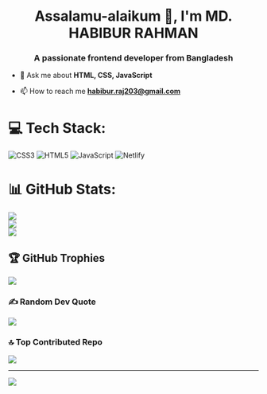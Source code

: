<h1 align="center">Assalamu-alaikum 👋, I'm MD. HABIBUR RAHMAN</h1>
<h3 align="center">A passionate frontend developer from Bangladesh</h3>



- 💬 Ask me about **HTML, CSS, JavaScript**

- 📫 How to reach me **habibur.raj203@gmail.com**


# 💻 Tech Stack:
![CSS3](https://img.shields.io/badge/css3-%231572B6.svg?style=for-the-badge&logo=css3&logoColor=white) ![HTML5](https://img.shields.io/badge/html5-%23E34F26.svg?style=for-the-badge&logo=html5&logoColor=white) ![JavaScript](https://img.shields.io/badge/javascript-%23323330.svg?style=for-the-badge&logo=javascript&logoColor=%23F7DF1E) ![Netlify](https://img.shields.io/badge/netlify-%23000000.svg?style=for-the-badge&logo=netlify&logoColor=#00C7B7)
# 📊 GitHub Stats:
![](https://github-readme-stats.vercel.app/api?username=habibur4334&theme=dark&hide_border=false&include_all_commits=true&count_private=true)<br/>
![](https://github-readme-streak-stats.herokuapp.com/?user=habibur4334&theme=dark&hide_border=false)<br/>
![](https://github-readme-stats.vercel.app/api/top-langs/?username=habibur4334&theme=dark&hide_border=false&include_all_commits=true&count_private=true&layout=compact)

## 🏆 GitHub Trophies
![](https://github-profile-trophy.vercel.app/?username=habibur4334&theme=radical&no-frame=false&no-bg=false&margin-w=4)

### ✍️ Random Dev Quote
![](https://quotes-github-readme.vercel.app/api?type=horizontal&theme=radical)

### 🔝 Top Contributed Repo
![](https://github-contributor-stats.vercel.app/api?username=habibur4334&limit=5&theme=dark&combine_all_yearly_contributions=true)

---
[![](https://visitcount.itsvg.in/api?id=habibur4334&icon=0&color=0)](https://visitcount.itsvg.in)

<!-- Proudly created with GPRM ( https://gprm.itsvg.in ) -->
